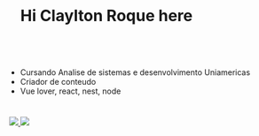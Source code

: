 <h1 style="padding:20px;">Hi Claylton Roque here</h1>
<div style="width:100%;height:4px;color:#f6f8fa;"></div>

<ul style="padding:20px;">
  <li>Cursando Analise de sistemas e desenvolvimento Uniamericas</li>
  <li>Criador de conteudo</li>
  <li>Vue lover, react, nest, node</li>
</ul>
<div style="width:100%;height:4px;color:#f6f8fa;"></div>

<a href="https://www.linkedin.com/in/claylton-roque/" alt="Linkdin" target="_blank">
 <img src="https://img.shields.io/badge/LinkedIn-0077B5?style=for-the-badge&logo=linkedin&logoColor=white"
</a>
<a href="https://www.youtube.com/@ClayltonRoque" alt="Youtube" target="_blank">
 <img src="https://img.shields.io/badge/YouTube-red?style=for-the-badge&logo=youtube&logoColor=white"
</a>



